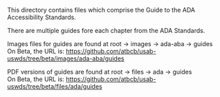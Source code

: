 This directory contains files which comprise the Guide to the ADA Accessibility Standards.

There are multiple guides fore each chapter from the ADA Standards.

Images files for guides are found at root -> images -> ada-aba -> guides  
On Beta, the URL is:  <https://github.com/atbcb/usab-uswds/tree/beta/images/ada-aba/guides>  

PDF versions of guides are found at root -> files -> ada -> guides  
On Beta, the URL is:  <https://github.com/atbcb/usab-uswds/tree/beta/files/ada/guides>
